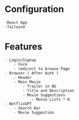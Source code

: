  # Configuration
    -React App
    -Tailwind

# Features
    - Login/Signup
        - Form
        - redirect to browse Page
    - Browser ( After Auth )
        - Header
        - Main Movie
            - Trailer in BG
            - Title and Description
            - Movie Suggestions
                - Movie Lists * N 
    - NetflixGPT
        - Search Bar
        - Movie Suggestion